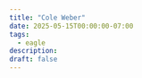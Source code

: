 ```yaml
---
title: "Cole Weber"
date: 2025-05-15T00:00:00-07:00
tags:
  - eagle
description:
draft: false
---
```

